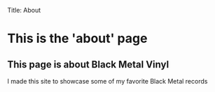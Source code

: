 Title: About

# This is the 'about' page

## This page is about Black Metal Vinyl

I made this site to showcase some of my favorite Black Metal records